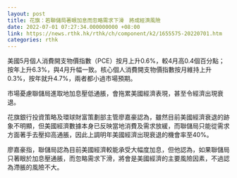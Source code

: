```yaml
---
layout: post
title: 花旗：若聯儲局著眼加息而忽略需求下滑　將成經濟風險
date: 2022-07-01 07:27:34.000000000 +08:00
link: https://news.rthk.hk/rthk/ch/component/k2/1655575-20220701.htm
categories: rthk
---
```


美國5月個人消費開支物價指數（PCE）按月上升0.6%，較4月高0.4個百分點；按年上升6.3%，與4月升幅一致。核心個人消費開支物價指數按月維持上升0.3%，按年就升4.7%，兩者都小過市場預期。

市場憂慮聯儲局進取地加息壓低通脹，會拖累美國經濟表現，甚至令經濟出現衰退。

花旗銀行投資策略及環球財富策劃部主管廖嘉豪認為，雖然目前美國經濟衰退的跡象不明顯，但美國經濟數據本身已反映當地消費及需求放緩，而聯儲局只能從需求方面著手去壓抑高通脹，因此上調明年美國經濟出現衰退的機會率至40%。

廖嘉豪指，聯儲局認為目前美國經濟較能承受大幅度加息，但他認為，如果聯儲局只著眼於加息壓通脹，而忽略需求下滑，將會是美國經濟的主要風險因素，不過認為滯脹的風險不大。
